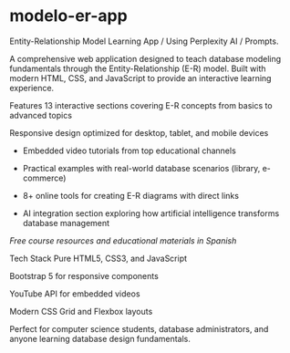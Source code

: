 # modelo-er-app
Entity-Relationship Model Learning App / Using Perplexity AI / Prompts.


A comprehensive web application designed to teach database modeling fundamentals through the Entity-Relationship (E-R) model. Built with modern HTML, CSS, and JavaScript to provide an interactive learning experience.

Features
13 interactive sections covering E-R concepts from basics to advanced topics

Responsive design optimized for desktop, tablet, and mobile devices

- Embedded video tutorials from top educational channels

- Practical examples with real-world database scenarios (library, e-commerce)

- 8+ online tools for creating E-R diagrams with direct links

- AI integration section exploring how artificial intelligence transforms database management

*Free course resources and educational materials in Spanish*

Tech Stack
Pure HTML5, CSS3, and JavaScript

Bootstrap 5 for responsive components

YouTube API for embedded videos

Modern CSS Grid and Flexbox layouts

Perfect for computer science students, database administrators, and anyone learning database design fundamentals.
